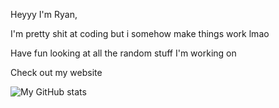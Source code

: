 Heyyy I'm Ryan,

I'm pretty shit at coding but i somehow make things work lmao

Have fun looking at all the random stuff I'm working on

Check out my website
 
 
![My GitHub stats](https://github-readme-stats.vercel.app/api?username=simple-va&show_icons=true&theme=transparent)

